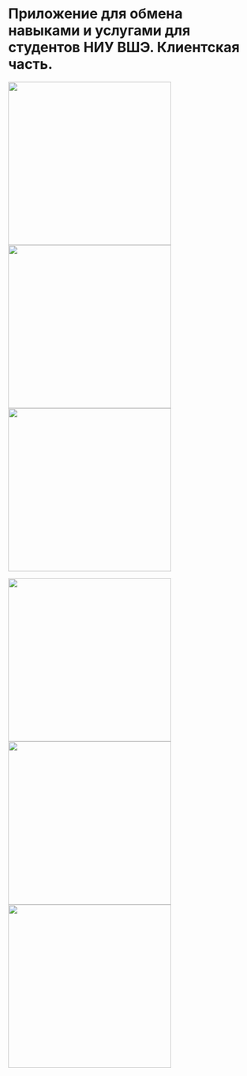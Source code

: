 # Приложение для обмена навыками и услугами для студентов НИУ ВШЭ. Клиентская часть.

<p float="left">
  <img src="https://github.com/eoshtanko/iOS_sharing_app/blob/86bd772607156a1acd9121772c262e546686bb6d/Illustrations/1.png" width="330" />
  <img src="https://github.com/eoshtanko/iOS_sharing_app/blob/86bd772607156a1acd9121772c262e546686bb6d/Illustrations/2.png" width="330" /> 
  <img src="https://github.com/eoshtanko/iOS_sharing_app/blob/86bd772607156a1acd9121772c262e546686bb6d/Illustrations/3.png" width="330" />
</p>

<p float="left">
  <img src="https://github.com/eoshtanko/iOS_sharing_app/blob/86bd772607156a1acd9121772c262e546686bb6d/Illustrations/4.png" width="330" />
  <img src="https://github.com/eoshtanko/iOS_sharing_app/blob/86bd772607156a1acd9121772c262e546686bb6d/Illustrations/5.png" width="330" /> 
  <img src="https://github.com/eoshtanko/iOS_sharing_app/blob/86bd772607156a1acd9121772c262e546686bb6d/Illustrations/6.png" width="330" />
</p>
